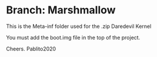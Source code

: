 # Branch: Marshmallow

This is the Meta-inf folder used for the .zip Daredevil Kernel

You must add the boot.img file in the top of the project.

Cheers.
Pablito2020
